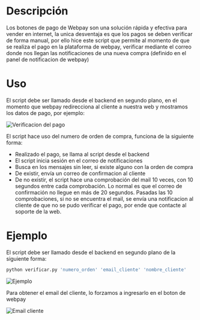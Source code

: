 # Descripción

Los botones de pago de Webpay son una solución rápida y efectiva para vender en internet, la unica desventaja es que los pagos se deben verificar de forma manual, por ello hice este script que permite al momento de que se realiza el pago en la plataforma de webpay, verificar mediante el correo donde nos llegan las notificaciones de una nueva compra (definido en el panel de notificacion de webpay)

# Uso

El script debe ser llamado desde el backend en segundo plano, en el momento que webpay redirecciona al cliente a nuestra web y mostramos los datos de pago, por ejemplo:

![Verificacion del pago](https://i.imgur.com/kWE0nPv.png)

El script hace uso del numero de orden de compra, funciona de la siguiente forma:

- Realizado el pago, se llama al script desde el backend 
- El script inicia sesión en el correo de notificaciones
- Busca en los mensajes sin leer, si  existe alguno con la orden de compra 
- De existir, envía un correo de confirmacion al cliente
- De no existir, el script hace una comprobación del mail 10 veces, con 10 segundos entre cada comprobación. Lo normal es que el correo de confirmación no llegue en más de 20 segundos. Pasadas las 10 comprobaciones, si no se encuentra el mail, se envía una notificacion al cliente de que no se pudo verificar el pago, por ende que contacte al soporte de la web.

# Ejemplo

El script debe ser llamado desde el backend en segundo plano de la siguiente forma:

```bash
python verificar.py 'numero_orden' 'email_cliente' 'nombre_cliente'
```

![Ejemplo](https://i.imgur.com/oYU9n4Q.png)

Para obtener el email del cliente, lo forzamos a ingresarlo en el boton de webpay

![Email cliente](https://i.imgur.com/LilvSJQ.png)

